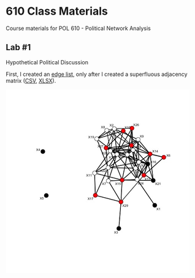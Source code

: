 # 610 Class Materials
Course materials for POL 610 - Political Network Analysis

## Lab #1
Hypothetical Political Discussion

First, I created an [edge list](../master/edgelist_pol.csv), only after I created a superfluous adjacency matrix ([CSV](../master/politicalnetworkmatrix.csv), [XLSX](../master/politicalnetworkmatrix.xlsx)).

![Node colors: White denotes liberals, black denotes moderates, and red denotes conservatives.](/pol_net.jpeg)